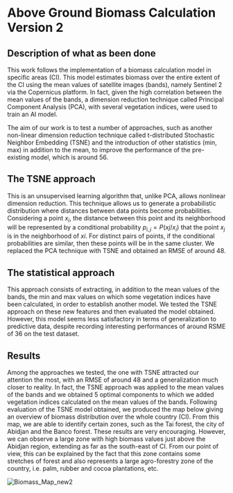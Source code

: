 # Above Ground Biomass Calculation Version 2
## Description of what as been done
This work follows the implementation of a biomass calculation model in specific areas (CI). This model estimates biomass over the entire extent of the CI using the mean values of satellite images (bands), namely Sentinel 2 via the Copernicus platform. In fact, given the high correlation between the mean values of the bands, a dimension reduction technique called Principal Component Analysis (PCA), with several vegetation indices, were used to train an AI model.

The aim of our work is to test a number of approaches, such as another non-linear dimension reduction technique called t-distributed Stochastic Neighbor Embedding (TSNE) and the introduction of other statistics (min, max) in addition to the mean, to improve the performance of the pre-existing model, which is around 56. 

## The TSNE approach
This is an unsupervised learning algorithm that, unlike PCA, allows nonlinear dimension reduction. This technique allows us to generate a probabilistic distribution where distances between data points become probabilities. Considering a point $x_{i}$, the distance between this point and its neighborhood will be represented by a conditional probability $p_{i,j}=P(x{j}/x_{i})$ that the point $x_{j}$ is in the neighborhood of $x{i}$. For distinct pairs of points, if the conditional probabilities are similar, then these points will be in the same cluster. We replaced the PCA technique with TSNE and obtained an RMSE of around 48.

## The statistical approach
This approach consists of extracting, in addition to the mean values of the bands, the min and max values on which some vegetation indices have been calculated, in order to establish another model. We tested the TSNE approach on these new features and then evaluated the model obtained. However, this model seems less satisfactory in terms of generalization to predictive data, despite recording interesting performances of around RSME of 36 on the test dataset.

## Results
Among the approaches we tested, the one with TSNE attracted our attention the most, with an RMSE of around 48 and a generalization much closer to reality. In fact, the TSNE approach was applied to the mean values of the bands and we obtained 5 optimal components to which we added vegetation indices calculated on the mean values of the bands. 
Following evaluation of the TSNE model obtained, we produced the map below giving an overview of biomass distribution over the whole country (CI). From this map, we are able to identify certain zones, such as the Tai forest, the city of Abidjan and the Banco forest. These results are very encouraging. However, we can observe a large zone with high biomass values just above the Abidjan region, extending as far as the south-east of CI. From our point of view, this can be explained by the fact that this zone contains some stretches of forest and also represents a large agro-forestry zone of the country, i.e. palm, rubber and cocoa plantations, etc.

![Biomass_Map_new2](https://github.com/Karim-ouatt/Above_ground_biomass_prediction/assets/172601303/4a7ea12e-e63a-4bca-8d33-352c25b7ad94)
